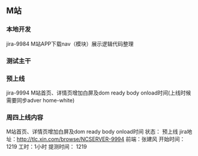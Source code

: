 ## M站
### 本地开发
jira-9984 M站APP下载nav（模块）展示逻辑代码整理

### 测试主干
### 预上线
jira-9994 M站首页、详情页增加白屏及dom ready body onload时间(上线时候 需要同步adver home-white)

### 周四上线内容
M站首页、详情页增加白屏及dom ready body onload时间
状态： 预上线 
jira地址：http://tlc.xin.com/browse/NCSERVER-9994 
前端：张建风 
开始时间： 1219 
工时：1小时 
提测时间： 1219
